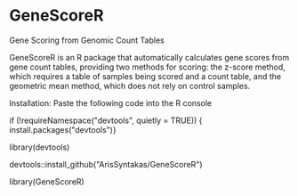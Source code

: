 # GeneScoreR
Gene Scoring from Genomic Count Tables

GeneScoreR is an R package that automatically calculates gene scores from gene count tables, providing two methods for scoring: the z-score method, which requires a table of samples being scored and a count table, and the geometric mean method, which does not rely on control samples.

Installation:
Paste the following code into the R console

if (!requireNamespace("devtools", quietly = TRUE)) {
  install.packages("devtools")}
  
library(devtools)

devtools::install_github("ArisSyntakas/GeneScoreR")

library(GeneScoreR)
